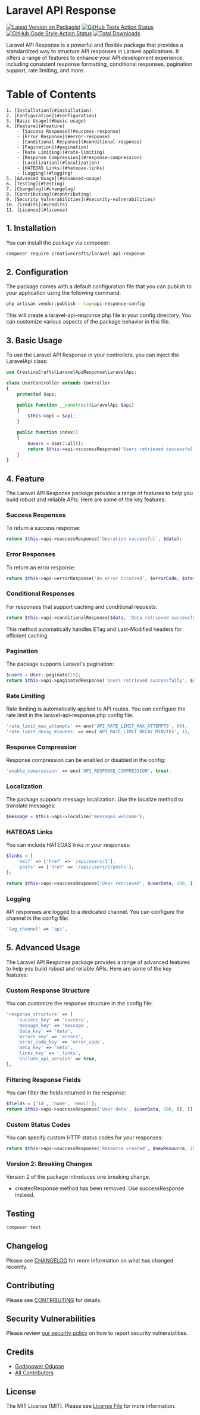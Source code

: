 # Laravel API Response

[![Latest Version on Packagist](https://img.shields.io/packagist/v/creativecrafts/laravel-api-response.svg?style=flat-square)](https://packagist.org/packages/creativecraft/laravel-api-response)
[![GitHub Tests Action Status](https://img.shields.io/github/actions/workflow/status/creativecrafts/laravel-api-response/run-tests.yml?branch=main&label=tests&style=flat-square)](https://github.com/creativecraft/laravel-api-response/actions?query=workflow%3Arun-tests+branch%3Amain)
[![GitHub Code Style Action Status](https://img.shields.io/github/actions/workflow/status/creativecrafts/laravel-api-response/fix-php-code-style-issues.yml?branch=main&label=code%20style&style=flat-square)](https://github.com/creativecraft/laravel-api-response/actions?query=workflow%3A"Fix+PHP+code+style+issues"+branch%3Amain)
[![Total Downloads](https://img.shields.io/packagist/dt/creativecrafts/laravel-api-response.svg?style=flat-square)](https://packagist.org/packages/creativecrafts/laravel-api-response)

Laravel API Response is a powerful and flexible package that provides a standardized way to structure API responses in Laravel applications. It offers a range of features to enhance your API development experience, including consistent response formatting, conditional responses, pagination support, rate limiting, and more.

Table of Contents
=================
    1. [Installation](#installation)
    2. [Configuration](#configuration)
    3. [Basic Usage](#basic-usage)
    4. [Feature](#feature)
        - [Success Response](#success-response)
        - [Error Response](#error-response)
        - [Conditional Response](#conditional-response)
        - [Pagination](#pagination)
        - [Rate Limiting](#rate-limiting)
        - [Response Compression](#response-compression)
        - [Localization](#localization)
        - [HATEOAS Links](#hateoas-links)
        - [Logging](#logging)
    5. [Advanced Usage](#advanced-usage)
    6. [Testing](#testing)
    7. [Changelog](#changelog)
    8. [Contributing](#contributing)
    9. [Security Vulnerabilities](#security-vulnerabilities)
    10. [Credits](#credits)
    11. [License](#license)

## 1. Installation
You can install the package via composer:

```bash
composer require creativecrafts/laravel-api-response
```

## 2. Configuration
The package comes with a default configuration file that you can publish to your application using the following command:

```bash 
php artisan vendor:publish --tag=api-response-config
```
This will create a laravel-api-response.php file in your config directory. You can customize various aspects of the package behavior in this file.

## 3. Basic Usage
To use the Laravel API Response in your controllers, you can inject the LaravelApi class:

```php
use CreativeCrafts\LaravelApiResponse\LaravelApi;

class UserController extends Controller
{
    protected $api;

    public function __construct(LaravelApi $api)
    {
        $this->api = $api;
    }

    public function index()
    {
        $users = User::all();
        return $this->api->successResponse('Users retrieved successfully', $users);
    }
}
```

## 4. Feature
The Laravel API Response package provides a range of features to help you build robust and reliable APIs. Here are some of the key features:

### Success Responses
To return a success response:

```php
return $this->api->successResponse('Operation successful', $data);
```

### Error Responses
To return an error response:

```php
return $this->api->errorResponse('An error occurred', $errorCode, $statusCode);
```

### Conditional Responses
For responses that support caching and conditional requests:
    
```php
return $this->api->conditionalResponse($data, 'Data retrieved successfully');
```
This method automatically handles ETag and Last-Modified headers for efficient caching.

### Pagination
The package supports Laravel's pagination:

```php
$users = User::paginate(15);
return $this->api->paginatedResponse('Users retrieved successfully', $users);
```

### Rate Limiting
Rate limiting is automatically applied to API routes. You can configure the rate limit in the laravel-api-response.php config file:
    
```php
'rate_limit_max_attempts' => env('API_RATE_LIMIT_MAX_ATTEMPTS', 60),
'rate_limit_decay_minutes' => env('API_RATE_LIMIT_DECAY_MINUTES', 1),
```

### Response Compression
Response compression can be enabled or disabled in the config:
    
```php 
'enable_compression' => env('API_RESPONSE_COMPRESSION', true),
```

### Localization
The package supports message localization. Use the localize method to translate messages:

```php
$message = $this->api->localize('messages.welcome');
```

### HATEOAS Links
You can include HATEOAS links in your responses:

```php
$links = [
    'self' => ['href' => '/api/users/1'],
    'posts' => ['href' => '/api/users/1/posts'],
];

return $this->api->successResponse('User retrieved', $userData, 200, [], $links);
```

### Logging
API responses are logged to a dedicated channel. You can configure the channel in the config file:
    
```php  
'log_channel' => 'api',
```

## 5. Advanced Usage
The Laravel API Response package provides a range of advanced features to help you build robust and reliable APIs. Here are some of the key features:

### Custom Response Structure
You can customize the response structure in the config file:

```php
'response_structure' => [
    'success_key' => 'success',
    'message_key' => 'message',
    'data_key' => 'data',
    'errors_key' => 'errors',
    'error_code_key' => 'error_code',
    'meta_key' => 'meta',
    'links_key' => '_links',
    'include_api_version' => true,
],
```

### Filtering Response Fields
You can filter the fields returned in the response:

```php
$fields = ['id', 'name', 'email'];
return $this->api->successResponse('User data', $userData, 200, [], [], $fields);
```

### Custom Status Codes
You can specify custom HTTP status codes for your responses:

```php
return $this->api->successResponse('Resource created', $newResource, 201);
```

### Version 2: Breaking Changes
Version 2 of the package introduces one breaking change.
 - createdResponse method has been removed. Use successResponse instead.

## Testing

```bash
composer test
```

## Changelog

Please see [CHANGELOG](CHANGELOG.md) for more information on what has changed recently.

## Contributing

Please see [CONTRIBUTING](CONTRIBUTING.md) for details.

## Security Vulnerabilities

Please review [our security policy](../../security/policy) on how to report security vulnerabilities.

## Credits

- [Godspower Oduose](https://github.com/rockblings)
- [All Contributors](../../contributors)

## License

The MIT License (MIT). Please see [License File](LICENSE.md) for more information.
